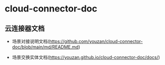 # cloud-connector-doc
## 云连接器文档

- 场景对接说明文档(https://github.com/youzan/cloud-connector-doc/blob/main/md/README.md)

- 场景交换实体文档(https://youzan.github.io/cloud-connector-doc/docs/)

